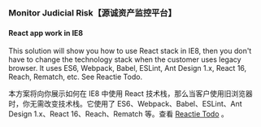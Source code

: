### Monitor Judicial Risk【源诚资产监控平台】
 
#### React app work in IE8


This solution will show you how to use React stack in IE8, then you don't have to change the technology stack when the customer uses legacy browser. It uses ES6, Webpack, Babel, ESLint, Ant Design 1.x, React 16, Reach, Rematch, etc. See Reactie Todo.

本方案将向你展示如何在 IE8 中使用 React 技术栈，那么当客户使用旧浏览器时，你无需改变技术栈。它使用了 ES6、Webpack、Babel、ESLint、Ant Design 1.x、React 16、Reach、Rematch 等。查看 <a href="https://ambit-tsai.github.io/reactie/" target="_blank">Reactie Todo</a> 。
